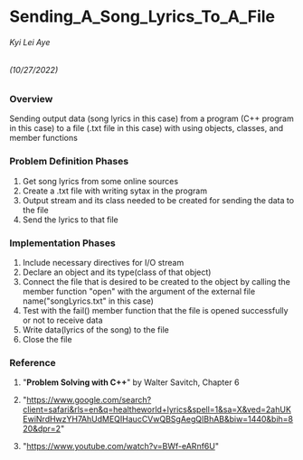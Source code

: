 # Sending_A_Song_Lyrics_To_A_File

###### Kyi Lei Aye
###### (10/27/2022)

### Overview
Sending output data (song lyrics in this case) from a program (C++ program in this case) to a file (.txt file in this case) with using objects, classes, and member functions

### Problem Definition Phases
1. Get song lyrics from some online sources
2. Create a .txt file with writing sytax in the program
3. Output stream and its class needed to be created for sending the data to the file
4. Send the lyrics to that file

### Implementation Phases
1. Include necessary directives for I/O stream 
2. Declare an object and its type(class of that object)
3. Connect the file that is desired to be created to the object by calling the member function "open" with the argument of the external file name("songLyrics.txt" in this case)
4. Test with the fail() member function that the file is opened successfully or not to receive data
5. Write data(lyrics of the song) to the file
6. Close the file

### Reference
1. "**Problem Solving with C++**" by Walter Savitch, Chapter 6
   
2. "https://www.google.com/search?client=safari&rls=en&q=healtheworld+lyrics&spell=1&sa=X&ved=2ahUKEwiNrdHwzYH7AhUdMEQIHaucCVwQBSgAegQIBhAB&biw=1440&bih=820&dpr=2"

3. "https://www.youtube.com/watch?v=BWf-eARnf6U"
